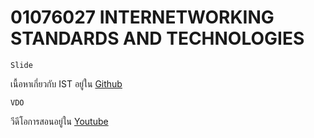 # 01076027 INTERNETWORKING STANDARDS AND TECHNOLOGIES

```
Slide
```
เนื้อหาเกี่ยวกับ IST อยู่ใน [Github]()

```
VDO
```
วีดีโอการสอนอยู่ใน [Youtube]()